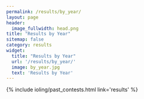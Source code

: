 ```yaml
---
permalink: /results/by_year/
layout: page
header:
  image_fullwidth: head.png
title: "Results by Year"
sitemap: false
category: results
widget:
  title: "Results by Year"
  url: '/results/by_year/'
  image: by_year.jpg
  text: 'Results by Year'
---
```


{% include ioling/past_contests.html link='results' %}